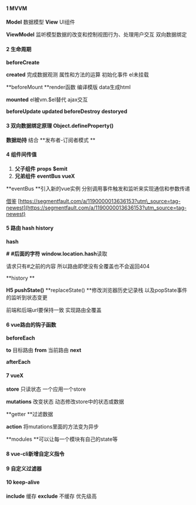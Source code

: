 #### 1 MVVM

**Model** 数据模型 **View** UI组件

**ViewModel** 监听模型数据的改变和控制视图行为、处理用户交互 双向数据绑定

#### 2 生命周期

**beforeCreate**

**created**  完成数据观测 属性和方法的运算 初始化事件 el未挂载

**beforeMount **render函数 编译模版 data生成html

**mounted** el被vm.$el替代 ajax交互

**beforeUpdate updated beforeDestroy destoryed**

#### 3 双向数据绑定原理 Object.defineProperty\(\)

**数据劫持** 结合 **发布者-订阅者模式 **

#### 4 组件间传值

1. **父子组件** **props** **$emit**
2. **兄弟组件** **eventBus vueX**

**eventBus **引入新的vue实例 分别调用事件触发和监听来实现通信和参数传递

[借鉴](https://segmentfault.com/a/1190000013636153?utm_source=tag-newest)   [https://segmentfault.com/a/1190000013636153?utm\_source=tag-newest](https://segmentfault.com/a/1190000013636153?utm_source=tag-newest)

#### 5 路由 hash history

**hash**

**\#** **\#后面的字符** **window.location.hash**读取

请求只有\#之前的内容 所以路由即使没有全覆盖也不会返回404

**history  **

**H5 pushState\(\)** **replaceState\(\) **修改浏览器历史记录栈 以及popState事件的监听到状态变更

前端和后端url要保持一致  实现路由全覆盖

#### 6 vue路由的钩子函数

**beforeEach**

**to** 目标路由 **from** 当前路由 **next**

**afterEach**

#### 7 vueX

**store**  只读状态 一个应用一个store

**mutations**  改变状态 动态修改store中的状态或数据

**getter  **过滤数据

**action**  将mutations里面的方法变为异步

**modules  **可以让每一个模块有自己的state等

#### 8 vue-cli新增自定义指令

#### 9 自定义过滤器

#### 10 keep-alive

**include** 缓存 **exclude** 不缓存 优先级高

